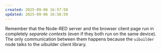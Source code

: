 ```yaml
---
created: 2025-09-06 16:57:58
updated: 2025-09-06 16:58:59
---
```

Remember that the Node-RED server and the browser client page run in completely *separate contexts* (even if they both run on the same device). The only communication between them happens because the `uibuilder` node talks to the uibuilder client library.
